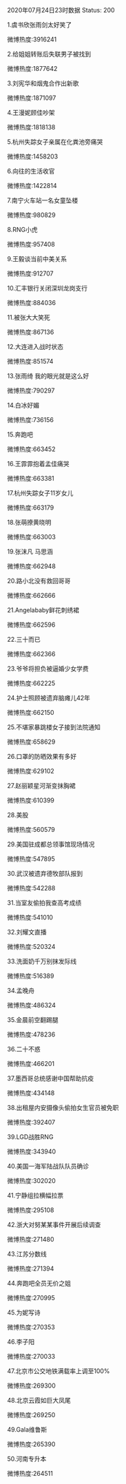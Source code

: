 2020年07月24日23时数据
Status: 200

1.虞书欣张雨剑太好笑了

微博热度:3916241

2.给姐姐转账后失联男子被找到

微博热度:1877642

3.刘宪华和烟鬼合作出新歌

微博热度:1871097

4.王漫妮顾佳吵架

微博热度:1818138

5.杭州失踪女子亲属在化粪池旁痛哭

微博热度:1458203

6.向往的生活收官

微博热度:1422814

7.南宁火车站一名女童坠楼

微博热度:980829

8.RNG小虎

微博热度:957408

9.王毅谈当前中美关系

微博热度:912707

10.汇丰银行关闭深圳龙岗支行

微博热度:884036

11.被张大大笑死

微博热度:867136

12.大连进入战时状态

微博热度:851574

13.张雨绮 我的眼光就是这么好

微博热度:790297

14.白冰好媚

微博热度:736156

15.奔跑吧

微博热度:663452

16.王霏霏抱着孟佳痛哭

微博热度:663381

17.杭州失踪女子11岁女儿

微博热度:663179

18.张萌撩黄晓明

微博热度:663003

19.张沫凡 马思涵

微博热度:662948

20.路小北没有救回哥哥

微博热度:662666

21.Angelababy鲜花刺绣裙

微博热度:662596

22.三十而已

微博热度:662366

23.爷爷将担负被逼婚少女学费

微博热度:662225

24.护士照顾被遗弃脑瘫儿42年

微博热度:662150

25.不堪家暴跳楼女子接到法院通知

微博热度:658629

26.口罩的防晒效果有多好

微博热度:629102

27.赵丽颖星河渐变抹胸裙

微博热度:610399

28.美股

微博热度:560579

29.美国驻成都总领事馆现场情况

微博热度:547895

30.武汉被遗弃德牧部队报到

微博热度:542288

31.当室友偷拍我查高考成绩

微博热度:541010

32.刘耀文直播

微博热度:520324

33.洗面奶千万别抹发际线

微博热度:516389

34.孟晚舟

微博热度:486324

35.金晨前空翻踢腿

微博热度:478236

36.二十不惑

微博热度:466201

37.墨西哥总统感谢中国帮助抗疫

微博热度:434148

38.出租屋内安摄像头偷拍女生官员被免职

微博热度:392407

39.LGD战胜RNG

微博热度:343940

40.美国一海军陆战队队员确诊

微博热度:302020

41.宁静组拉横幅拉票

微博热度:295108

42.浙大对努某某事件开展后续调查

微博热度:271480

43.江苏分数线

微博热度:271394

44.奔跑吧全员无价之姐

微博热度:270995

45.为妮写诗

微博热度:270353

46.李子阳

微博热度:270033

47.北京市公交地铁满载率上调至100%

微博热度:269300

48.北京云霞如巨大凤尾

微博热度:269250

49.Gala维鲁斯

微博热度:265390

50.河南专升本

微博热度:264511

